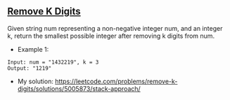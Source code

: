 ## [Remove K Digits](https://leetcode.com/problems/remove-k-digits/description/)

Given string num representing a non-negative integer num, and an integer k, return the smallest possible integer after removing k digits from num.



- Example 1:
```
Input: num = "1432219", k = 3
Output: "1219"
```

- My solution: https://leetcode.com/problems/remove-k-digits/solutions/5005873/stack-approach/
